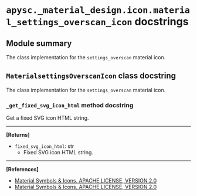 # `apysc._material_design.icon.material_settings_overscan_icon` docstrings

## Module summary

The class implementation for the `settings_overscan` material icon.

## `MaterialsettingsOverscanIcon` class docstring

The class implementation for the `settings_overscan` material icon.

### `_get_fixed_svg_icon_html` method docstring

Get a fixed SVG icon HTML string.<hr>

**[Returns]**

- `fixed_svg_icon_html`: str
  - Fixed SVG icon HTML string.

<hr>

**[References]**

- [Material Symbols & Icons, APACHE LICENSE, VERSION 2.0](https://fonts.google.com/icons?icon.size=24&icon.color=%23e8eaed)
- [Material Symbols & Icons, APACHE LICENSE, VERSION 2.0](https://www.apache.org/licenses/LICENSE-2.0.html)